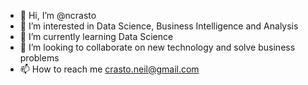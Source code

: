 - 👋 Hi, I’m @ncrasto
- 👀 I’m interested in Data Science, Business Intelligence and Analysis
- 🌱 I’m currently learning Data Science
- 💞️ I’m looking to collaborate on new technology and solve business problems
- 📫 How to reach me crasto.neil@gmail.com

<!---
ncrasto/ncrasto is a ✨ special ✨ repository because its `README.md` (this file) appears on your GitHub profile.
You can click the Preview link to take a look at your changes.
--->
